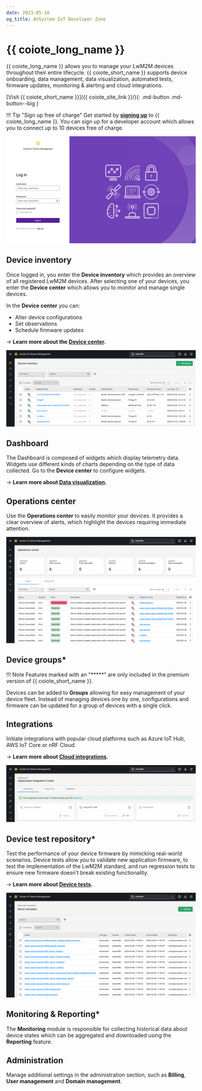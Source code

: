 ```yaml
---
date: 2023-05-10
og_title: AVSystem IoT Developer Zone
---
```


# {{ coiote_long_name }}

{{ coiote_long_name }} allows you to manage your LwM2M devices throughout their entire lifecycle. {{ coiote_short_name }} supports device onboarding, data management, data visualization, automated tests, firmware updates, monitoring & alerting and cloud integrations.

[Visit {{ coiote_short_name }}]({{ coiote_site_link }}/){: .md-button .md-button--big }

!!! Tip "Sign up free of charge"
    Get started by <a href="{{ coiote_site_link }}/" target="_blank">**signing up**</a> to {{ coiote_long_name }}. You can sign up for a developer account which allows you to connect up to 10 devices free of charge.

![Coiote login page](images/login-page-new.png "{{ coiote_short_name }} login page")

## Device inventory

Once logged in, you enter the **Device inventory** which provides an overview of all registered LwM2M devices. After selecting one of your devices, you enter the **Device center** which allows you to monitor and manage single devices.

In the **Device center** you can:

* Alter device configurations
* Set observations
* Schedule firmware updates

→ **Learn more about the [**Device center**](/docs/Coiote_IoT_DM/Device_Center.md).**

![Access DC from Device inventory](images/device-inventory.png "Access DC from Device inventory")

## Dashboard

The Dashboard is composed of widgets which display telemetry data. Widgets use different kinds of charts depending on the type of data collected. Go to the **Device center** to configure widgets.

→ **Learn more about [**Data visualization**](/docs/Coiote_IoT_DM/Visualize_data.md).**

## Operations center

Use the **Operations center** to easily monitor your devices. It provides a clear overview of alerts, which highlight the devices requiring immediate attention.

![Operations Center](images/operations-center.png "Operations Center")

## Device groups*

!!! Note
    Features marked with an "*****" are only included in the premium version of {{ coiote_short_name }}.

Devices can be added to **Groups** allowing for easy management of your device fleet. Instead of managing devices one by one, configurations and firmware can be updated for a group of devices with a single click.

## Integrations

Initiate integrations with popular cloud platforms such as Azure IoT Hub, AWS IoT Core or nRF Cloud.

→ **Learn more about [**Cloud integrations**](/docs/Cloud_integrations/AWS_IoT_Core/Overview.md).**

![Data Integrations](images/integrations.png "Data Integrations")


## Device test repository*

Test the performance of your device firmware by mimicking real-world scenarios. Device tests allow you to validate new application firmware, to test the implementation of the LwM2M standard, and run regression tests to ensure new firmware doesn’t break existing functionality.

→ **Learn more about [**Device tests**](/Coiote_IoT_DM/Device_tests/Overview/).**

![Device test](images/device-tests.png "Device test")


## Monitoring & Reporting*

The **Monitoring** module is responsible for collecting historical data about device states which can be aggregated and downloaded using the **Reporting** feature.


## Administration

Manage additional settings in the administration section, such as **Billing**, **User management** and **Domain management**.
